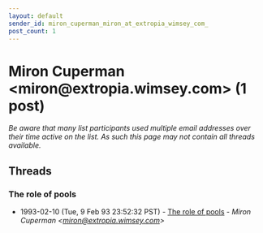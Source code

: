 ```yaml
---
layout: default
sender_id: miron_cuperman_miron_at_extropia_wimsey_com_
post_count: 1
---
```


# Miron Cuperman <miron<span>@</span>extropia.wimsey.com> (1 post)

_Be aware that many list participants used multiple email addresses over their time active on the list. As such this page may not contain all threads available._

## Threads

### The role of pools
+ 1993-02-10 (Tue, 9 Feb 93 23:52:32 PST) - [The role of pools](/archive/1993/02/71791e8af56ac786386a6db0bea99994bbfc4c4788e5a0bbb1d6a8e352aa31d9) - _Miron Cuperman \<miron@extropia.wimsey.com\>_


